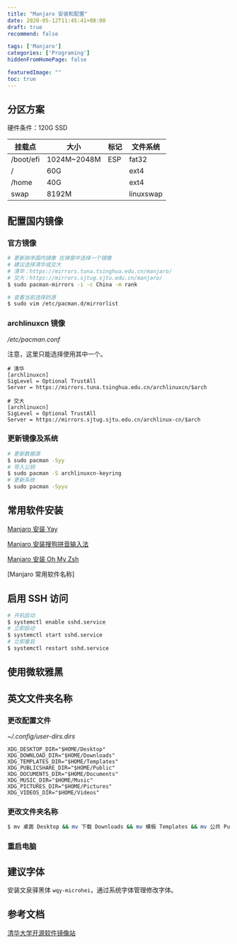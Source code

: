 ```yaml
---
title: "Manjaro 安装和配置"
date: 2020-05-12T11:45:41+08:00
draft: true
recommend: false

tags: ['Manjaro']
categories: ['Programing']
hiddenFromHomePage: false

featuredImage: ""
toc: true
---
```


<!--more-->

## 分区方案

硬件条件：120G SSD

| 挂载点    | 大小        | 标记 | 文件系统  |
| --------- | ----------- | ---- | --------- |
| /boot/efi | 1024M~2048M | ESP  | fat32     |
| /         | 60G         |      | ext4      |
| /home     | 40G         |      | ext4      |
| swap      | 8192M       |      | linuxswap |

## 配置国内镜像

### 官方镜像

```bash
# 更新排序国内镜像 在弹窗中选择一个镜像
# 建议选择清华或交大
# 清华：https://mirrors.tuna.tsinghua.edu.cn/manjaro/
# 交大：https://mirrors.sjtug.sjtu.edu.cn/manjaro/
$ sudo pacman-mirrors -i -c China -m rank

# 查看当前选择的源
$ sudo vim /etc/pacman.d/mirrorlist
```

### archlinuxcn 镜像

*/etc/pacman.conf*

注意，这里只能选择使用其中一个。

```
# 清华
[archlinuxcn]
SigLevel = Optional TrustAll
Server = https://mirrors.tuna.tsinghua.edu.cn/archlinuxcn/$arch

# 交大
[archlinuxcn]
SigLevel = Optional TrustAll
Server = https://mirrors.sjtug.sjtu.edu.cn/archlinux-cn/$arch
```

### 更新镜像及系统

```bash
# 更新数据源
$ sudo pacman -Syy
# 导入公钥
$ sudo pacman -S archlinuxcn-keyring
# 更新系统
$ sudo pacman -Syyu
```

## 常用软件安装

[Manjaro 安装 Yay](/posts/manjaro-install-yay)

[Manjaro 安装搜狗拼音输入法](/posts/manjaro-sogoupinyin)

[Manjaro 安装 Oh My Zsh](/posts/manjaro-install-oh-my-zsh/)

[Manjaro 常用软件名称]

## 启用 SSH 访问

```bash
# 开机启动
$ systemctl enable sshd.service 
# 立即启动
$ systemctl start sshd.service 
# 立即重启
$ systemctl restart sshd.service 
```





## 使用微软雅黑



## 英文文件夹名称

### 更改配置文件

*~/.config/user-dirs.dirs*

```
XDG_DESKTOP_DIR="$HOME/Desktop"
XDG_DOWNLOAD_DIR="$HOME/Downloads"
XDG_TEMPLATES_DIR="$HOME/Templates"
XDG_PUBLICSHARE_DIR="$HOME/Public"
XDG_DOCUMENTS_DIR="$HOME/Documents"
XDG_MUSIC_DIR="$HOME/Music"
XDG_PICTURES_DIR="$HOME/Pictures"
XDG_VIDEOS_DIR="$HOME/Videos"
```

### 更改文件夹名称

```bash
$ mv 桌面 Desktop && mv 下载 Downloads && mv 模板 Templates && mv 公共 Public && mv 文档 Documents && mv 视频 Videos && mv 图片 Pictures && mv 音乐 Music
```

### 重启电脑





## 建议字体

安装文泉驿黑体 `wqy-microhei`，通过系统字体管理修改字体。





## 参考文档

[清华大学开源软件镜像站](https://mirrors.tuna.tsinghua.edu.cn/)